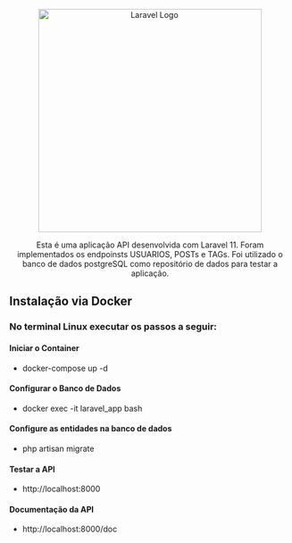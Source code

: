<p align="center"><a href="https://laravel.com" target="_blank"><img src="https://raw.githubusercontent.com/laravel/art/master/logo-lockup/5%20SVG/2%20CMYK/1%20Full%20Color/laravel-logolockup-cmyk-red.svg" width="400" alt="Laravel Logo"></a></p>

<p align="center">
Esta é uma aplicação API desenvolvida com Laravel 11. Foram implementados os endpoinsts USUARIOS, POSTs e TAGs. Foi utilizado o banco de dados postgreSQL como repositório de dados para testar a aplicação.
</p>

## Instalação via Docker
### No terminal Linux executar os passos a seguir:
#### Iniciar o Container
- docker-compose up -d
#### Configurar o Banco de Dados
- docker exec -it laravel_app bash
#### Configure as entidades na banco de dados
- php artisan migrate
#### Testar a API
- http://localhost:8000
#### Documentação da API
- http://localhost:8000/doc

